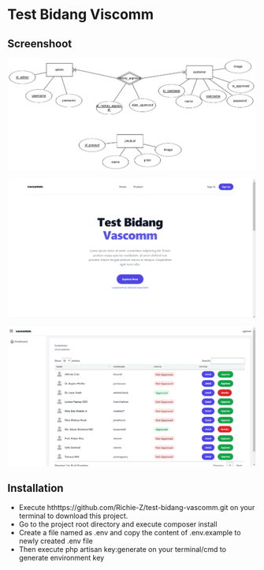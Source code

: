 # Test Bidang Viscomm

## Screenshoot

![erd](./screenshoot/erd.png)

![Pengaduan Slug](./screenshoot/home.png)

![Admin](./screenshoot/admin.png)

## Installation 

-   Execute hthttps://github.com/Richie-Z/test-bidang-vascomm.git on your terminal to download this project.
-   Go to the project root directory and execute composer install
-   Create a file named as .env and copy the content of .env.example to newly created .env file
-   Then execute php artisan key:generate on your terminal/cmd to generate environment key
